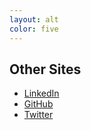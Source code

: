 ```yaml
---
layout: alt
color: five
---
```

## Other Sites

* [LinkedIn](http://www.linkedin.com/in/PaulTraylor)
* [GitHub](http://github.com/kfdm/)
* [Twitter](http://twitter.com/kfdm/)
